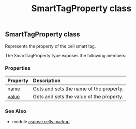 ﻿---
title: SmartTagProperty class
second_title: Aspose.Cells for Python via .NET API References
description: 
type: docs
weight: 60
url: /aspose.cells.markup/smarttagproperty/
is_root: false
---

## SmartTagProperty class

Represents the property of the cell smart tag.



The SmartTagProperty type exposes the following members:

### Properties
| Property | Description |
| :- | :- |
| [name](/cells/python-net/aspose.cells.markup/smarttagproperty/name) | Gets and sets the name of the property. |
| [value](/cells/python-net/aspose.cells.markup/smarttagproperty/value) | Gets and sets the value of the property. |



### See Also
* module [aspose.cells.markup](..)
